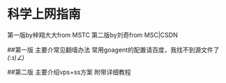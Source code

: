 # 科学上网指南
第一版by梓翔大大from MSTC
第二版by刘奇from MSC|CSDN

##第一版
主要介常见翻墙办法
常用goagent的配置请百度，我找不到源文件了 _(:з)∠)_ 

##第二版
主要介绍vps+ss方案
附带详细教程
